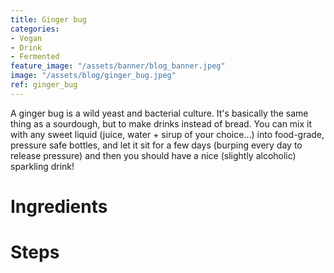 ```yaml
---
title: Ginger bug
categories:
- Vegan
- Drink
- Fermented
feature_image: "/assets/banner/blog_banner.jpeg"
image: "/assets/blog/ginger_bug.jpeg"
ref: ginger_bug
---
```


A ginger bug is a wild yeast and bacterial culture. It's basically the same thing as a sourdough, but to make drinks instead of bread. You can mix it with any sweet liquid (juice, water + sirup of your choice...) into food-grade, pressure safe bottles, and let it sit for a few days (burping every day to release pressure) and then you should have a nice (slightly alcoholic) sparkling drink!

<!-- more -->

# Ingredients

# Steps
